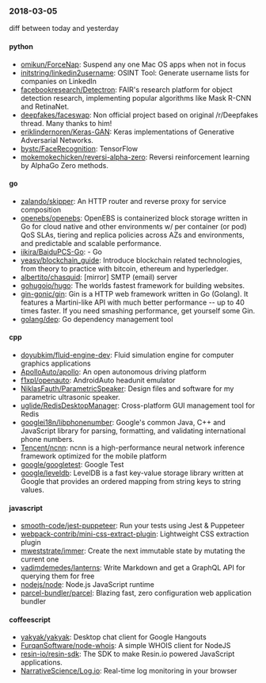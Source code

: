 ### 2018-03-05
diff between today and yesterday

#### python
* [omikun/ForceNap](https://github.com/omikun/ForceNap): Suspend any one Mac OS apps when not in focus
* [initstring/linkedin2username](https://github.com/initstring/linkedin2username): OSINT Tool: Generate username lists for companies on LinkedIn
* [facebookresearch/Detectron](https://github.com/facebookresearch/Detectron): FAIR's research platform for object detection research, implementing popular algorithms like Mask R-CNN and RetinaNet.
* [deepfakes/faceswap](https://github.com/deepfakes/faceswap): Non official project based on original /r/Deepfakes thread. Many thanks to him!
* [eriklindernoren/Keras-GAN](https://github.com/eriklindernoren/Keras-GAN): Keras implementations of Generative Adversarial Networks.
* [bystc/FaceRecognition](https://github.com/bystc/FaceRecognition): TensorFlow
* [mokemokechicken/reversi-alpha-zero](https://github.com/mokemokechicken/reversi-alpha-zero): Reversi reinforcement learning by AlphaGo Zero methods.

#### go
* [zalando/skipper](https://github.com/zalando/skipper): An HTTP router and reverse proxy for service composition
* [openebs/openebs](https://github.com/openebs/openebs): OpenEBS is containerized block storage written in Go for cloud native and other environments w/ per container (or pod) QoS SLAs, tiering and replica policies across AZs and environments, and predictable and scalable performance.
* [iikira/BaiduPCS-Go](https://github.com/iikira/BaiduPCS-Go):  - Go
* [yeasy/blockchain_guide](https://github.com/yeasy/blockchain_guide): Introduce blockchain related technologies, from theory to practice with bitcoin, ethereum and hyperledger.
* [albertito/chasquid](https://github.com/albertito/chasquid): [mirror] SMTP (email) server
* [gohugoio/hugo](https://github.com/gohugoio/hugo): The worlds fastest framework for building websites.
* [gin-gonic/gin](https://github.com/gin-gonic/gin): Gin is a HTTP web framework written in Go (Golang). It features a Martini-like API with much better performance -- up to 40 times faster. If you need smashing performance, get yourself some Gin.
* [golang/dep](https://github.com/golang/dep): Go dependency management tool

#### cpp
* [doyubkim/fluid-engine-dev](https://github.com/doyubkim/fluid-engine-dev): Fluid simulation engine for computer graphics applications
* [ApolloAuto/apollo](https://github.com/ApolloAuto/apollo): An open autonomous driving platform
* [f1xpl/openauto](https://github.com/f1xpl/openauto): AndroidAuto headunit emulator
* [NiklasFauth/ParametricSpeaker](https://github.com/NiklasFauth/ParametricSpeaker): Design files and software for my parametric ultrasonic speaker.
* [uglide/RedisDesktopManager](https://github.com/uglide/RedisDesktopManager):  Cross-platform GUI management tool for Redis
* [googlei18n/libphonenumber](https://github.com/googlei18n/libphonenumber): Google's common Java, C++ and JavaScript library for parsing, formatting, and validating international phone numbers.
* [Tencent/ncnn](https://github.com/Tencent/ncnn): ncnn is a high-performance neural network inference framework optimized for the mobile platform
* [google/googletest](https://github.com/google/googletest): Google Test
* [google/leveldb](https://github.com/google/leveldb): LevelDB is a fast key-value storage library written at Google that provides an ordered mapping from string keys to string values.

#### javascript
* [smooth-code/jest-puppeteer](https://github.com/smooth-code/jest-puppeteer): Run your tests using Jest & Puppeteer 
* [webpack-contrib/mini-css-extract-plugin](https://github.com/webpack-contrib/mini-css-extract-plugin): Lightweight CSS extraction plugin
* [mweststrate/immer](https://github.com/mweststrate/immer): Create the next immutable state by mutating the current one
* [vadimdemedes/lanterns](https://github.com/vadimdemedes/lanterns): Write Markdown and get a GraphQL API for querying them for free
* [nodejs/node](https://github.com/nodejs/node): Node.js JavaScript runtime 
* [parcel-bundler/parcel](https://github.com/parcel-bundler/parcel):  Blazing fast, zero configuration web application bundler

#### coffeescript
* [yakyak/yakyak](https://github.com/yakyak/yakyak): Desktop chat client for Google Hangouts
* [FurqanSoftware/node-whois](https://github.com/FurqanSoftware/node-whois): A simple WHOIS client for NodeJS
* [resin-io/resin-sdk](https://github.com/resin-io/resin-sdk): The SDK to make Resin.io powered JavaScript applications.
* [NarrativeScience/Log.io](https://github.com/NarrativeScience/Log.io): Real-time log monitoring in your browser
